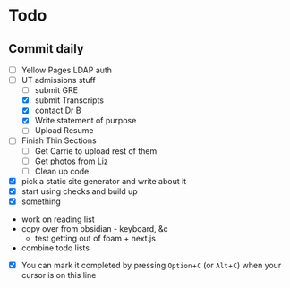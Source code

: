 # Todo
## Commit daily
- [ ] Yellow Pages LDAP auth
- [ ] UT admissions stuff
	- [ ] submit GRE
	- [x] submit Transcripts
	- [x] contact Dr B
	- [x] Write statement of purpose
	- [ ] Upload Resume
- [ ] Finish Thin Sections
	- [ ] Get Carrie to upload rest of them
	- [ ] Get photos from Liz
	- [ ] Clean up code
- [x] pick a static site generator and write about it
- [x] start using checks and build up
- [x] something
- work on reading list
- copy over from obsidian - keyboard, &c
  - test getting out of foam + next.js
- combine todo lists
- [x] You can mark it completed by pressing `Option`+`C` (or `Alt`+`C`) when your cursor is on this line 